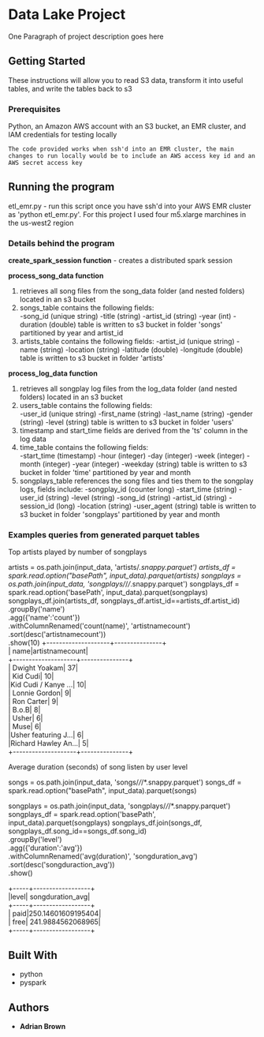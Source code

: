 # Data Lake Project
One Paragraph of project description goes here

## Getting Started

These instructions will allow you to read S3 data, transform it into useful tables, and write the tables back to s3

### Prerequisites

Python, an Amazon AWS account with an S3 bucket, an EMR cluster, and IAM credentials for testing locally

```
The code provided works when ssh'd into an EMR cluster, the main changes to run locally would be to include an AWS access key id and an AWS secret access key
```

## Running the program

etl_emr.py - run this script once you have ssh'd into your AWS EMR cluster as 'python etl_emr.py'.  For this project I used four m5.xlarge marchines in the us-west2 region


### Details behind the program

**create_spark_session function** - creates a distributed spark session

**process_song_data function**
1.  retrieves all song files from the song_data folder (and nested folders) located in an s3 bucket
2.  songs_table contains the following fields:  
 -song_id (unique string)
 -title (string)
 -artist_id (string)
 -year (int)
 -duration (double)
table is written to s3 bucket in folder 'songs' partitioned by year and artist_id
3.  artists_table contains the following fields:
 -artist_id (unique string)
 -name (string)
 -location (string)
 -latitude (double)
 -longitude (double)
table is written to s3 bucket in folder 'artists'

**process_log_data function**
1.  retrieves all songplay log files from the log_data folder (and nested folders) located in an s3 bucket
2.  users_table contains the following fields:  
 -user_id (unique string)
 -first_name (string)
 -last_name (string)
 -gender (string)
 -level (string)
table is written to s3 bucket in folder 'users'
3.  timestamp and start_time fields are derived from the 'ts' column in the log data
4.  time_table contains the following fields:  
 -start_time (timestamp)
 -hour (integer)
 -day (integer)
 -week (integer)
 -month (integer)
 -year (integer)
 -weekday (string)
table is written to s3 bucket in folder 'time' partitioned by year and month 
5.  songplays_table references the song files and ties them to the songplay logs, fields include: 
 -songplay_id (counter long)
 -start_time (string)
 -user_id (string)
 -level (string)
 -song_id (string)
 -artist_id (string)
 -session_id (long)
 -location (string)
 -user_agent (string)
table is written to s3 bucket in folder 'songplays' partitioned by year and month


### Examples queries from generated parquet tables

Top artists played by number of songplays

artists = os.path.join(input_data, 'artists/*.snappy.parquet')
artists_df = spark.read.option("basePath", input_data).parquet(artists)
songplays = os.path.join(input_data, 'songplays/*/*/*.snappy.parquet')
songplays_df = spark.read.option('basePath', input_data).parquet(songplays)
songplays_df.join(artists_df, songplays_df.artist_id==artists_df.artist_id) \
  .groupBy('name') \
  .agg({'name':'count'}) \
  .withColumnRenamed('count(name)', 'artistnamecount') \
  .sort(desc('artistnamecount')) \
  .show(10)
+--------------------+---------------+                                                                   
|                name|artistnamecount|              
+--------------------+---------------+              
|       Dwight Yoakam|             37|              
|            Kid Cudi|             10|              
|Kid Cudi / Kanye ...|             10|              
|       Lonnie Gordon|              9|              
|          Ron Carter|              9|              
|               B.o.B|              8|              
|               Usher|              6|              
|                Muse|              6|              
|Usher featuring J...|              6|              
|Richard Hawley An...|              5|              
+--------------------+---------------+ 

Average duration (seconds) of song listen by user level

songs = os.path.join(input_data, 'songs/*/*/*.snappy.parquet')
songs_df = spark.read.option("basePath", input_data).parquet(songs)
   
songplays = os.path.join(input_data, 'songplays/*/*/*.snappy.parquet')
songplays_df = spark.read.option('basePath', input_data).parquet(songplays)
songplays_df.join(songs_df, songplays_df.song_id==songs_df.song_id) \
  .groupBy('level') \
  .agg({'duration':'avg'}) \
  .withColumnRenamed('avg(duration)', 'songduration_avg') \
  .sort(desc('songduraction_avg')) \
  .show()
  
+-----+------------------+                                                                               
|level|  songduration_avg|                          
+-----+------------------+                          
| paid|250.14601609195404|                          
| free| 241.9884562068965|                          
+-----+------------------+  


## Built With

* python
* pyspark

## Authors

* **Adrian Brown** 
